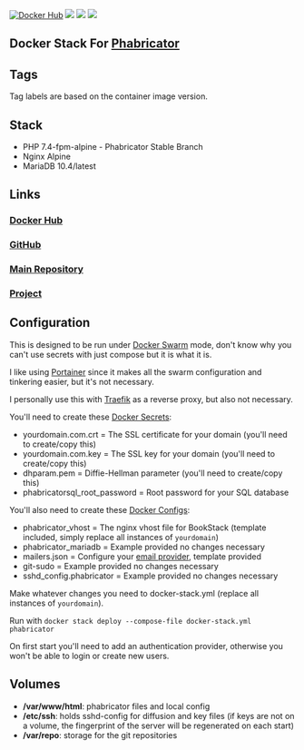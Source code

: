 [![Docker Hub](https://img.shields.io/docker/cloud/build/zeigren/phabricator)](https://hub.docker.com/repository/docker/zeigren/phabricator)
[![](https://images.microbadger.com/badges/image/zeigren/phabricator.svg)](https://microbadger.com/images/zeigren/bookstack)
[![](https://images.microbadger.com/badges/version/zeigren/phabricator.svg)](https://microbadger.com/images/zeigren/bookstack)
[![](https://images.microbadger.com/badges/commit/zeigren/phabricator.svg)](https://microbadger.com/images/zeigren/bookstack)

## Docker Stack For [Phabricator](https://www.phacility.com/phabricator/)

## Tags

Tag labels are based on the container image version.

## Stack

- PHP 7.4-fpm-alpine - Phabricator Stable Branch
- Nginx Alpine
- MariaDB 10.4/latest

## Links

### [Docker Hub](https://hub.docker.com/r/zeigren/phabricator)

### [GitHub](https://github.com/Zeigren/phabricator-docker-swarm)

### [Main Repository](https://projects.zeigren.com/diffusion/40/)

### [Project](https://projects.zeigren.com/project/view/45/)

## Configuration

This is designed to be run under [Docker Swarm](https://docs.docker.com/engine/swarm/) mode, don't know why you can't use secrets with just compose but it is what it is.

I like using [Portainer](https://www.portainer.io/) since it makes all the swarm configuration and tinkering easier, but it's not necessary.

I personally use this with [Traefik](https://traefik.io/) as a reverse proxy, but also not necessary.

You'll need to create these [Docker Secrets](https://docs.docker.com/engine/swarm/secrets/):

- yourdomain.com.crt = The SSL certificate for your domain (you'll need to create/copy this)
- yourdomain.com.key = The SSL key for your domain (you'll need to create/copy this)
- dhparam.pem = Diffie-Hellman parameter (you'll need to create/copy this)
- phabricatorsql_root_password = Root password for your SQL database

You'll also need to create these [Docker Configs](https://docs.docker.com/engine/swarm/configs/):

- phabricator_vhost = The nginx vhost file for BookStack (template included, simply replace all instances of `yourdomain`)
- phabricator_mariadb = Example provided no changes necessary
- mailers.json = Configure your [email provider](https://secure.phabricator.com/book/phabricator/article/configuring_outbound_email/), template provided
- git-sudo = Example provided no changes necessary
- sshd_config.phabricator = Example provided no changes necessary

Make whatever changes you need to docker-stack.yml (replace all instances of `yourdomain`).

Run with `docker stack deploy --compose-file docker-stack.yml phabricator`

On first start you'll need to add an authentication provider, otherwise you won't be able to login or create new users.

## Volumes

- **/var/www/html**: phabricator files and local config
- **/etc/ssh**: holds sshd-config for diffusion and key files (if keys are not on a volume, the fingerprint of the server will be regenerated on each start)
- **/var/repo**: storage for the git repositories
